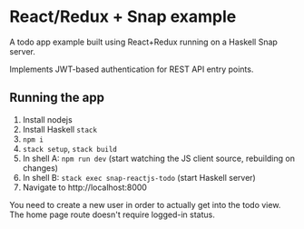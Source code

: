 # React/Redux + Snap example

A todo app example built using React+Redux running on a Haskell Snap server.

Implements JWT-based authentication for REST API entry points.

## Running the app

1. Install nodejs
2. Install Haskell `stack`
3. `npm i`
4. `stack setup`, `stack build`
5. In shell A: `npm run dev` (start watching the JS client source, rebuilding on changes)
6. In shell B: `stack exec snap-reactjs-todo` (start Haskell server)
7. Navigate to http://localhost:8000

You need to create a new user in order to actually get into the todo view.  The home page route doesn't require logged-in status.
